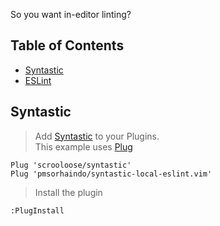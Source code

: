 So you want in-editor linting?

## Table of Contents
- [Syntastic](https://github.com/unsplash/javascript/tree/master/linters/syntastic#syntastic)
- [ESLint](https://github.com/unsplash/javascript/tree/master/linters/syntastic#eslint)

## Syntastic
> Add [Syntastic](https://github.com/scrooloose/syntastic) to your Plugins. <br>
> This example uses [Plug](https://github.com/junegunn/vim-plug)

```vim
Plug 'scrooloose/syntastic'
Plug 'pmsorhaindo/syntastic-local-eslint.vim'
```

> Install the plugin

```vim
:PlugInstall
```

